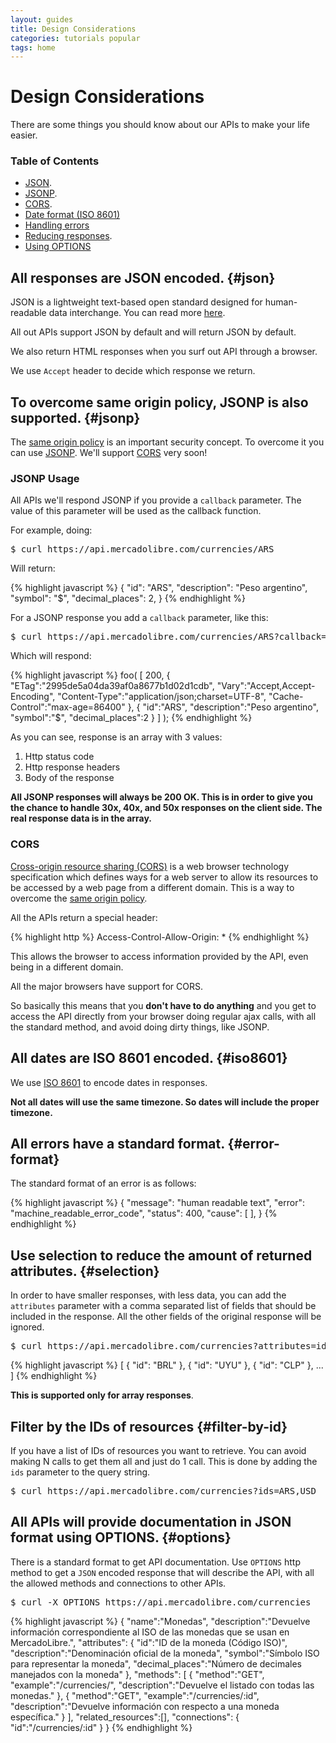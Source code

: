 ```yaml
---
layout: guides
title: Design Considerations
categories: tutorials popular
tags: home
---
```


# Design Considerations

There are some things you should know about our APIs to make your life easier.

### Table of Contents 

- [JSON](#json).
- [JSONP](#jsonp).
- [CORS](#cors).
- [Date format (ISO 8601)](#iso8601)
- [Handling errors](#error-format)
- [Reducing responses](#selection).
- [Using OPTIONS](#options)

## All responses are JSON encoded. {#json}
JSON is a lightweight text-based open standard designed for human-readable data interchange. You can read more [here](http://en.wikipedia.org/wiki/JSON).

All out APIs support JSON by default and will return JSON by default.

We also return HTML responses when you surf out API through a browser.

We use `Accept` header to decide which response we return.

## To overcome same origin policy, JSONP is also supported. {#jsonp}
The [same origin policy](http://en.wikipedia.org/wiki/Same_origin_policy) is an important security concept. To overcome it you can use [JSONP](http://en.wikipedia.org/wiki/JSONP).
We'll support [CORS](http://en.wikipedia.org/wiki/Cross-origin_resource_sharing) very soon!

### JSONP Usage
All APIs we'll respond JSONP if you provide a `callback` parameter. The value of this parameter will be used as the callback function.

For example, doing:

<pre class="terminal">$ curl https://api.mercadolibre.com/currencies/ARS</pre>

Will return:

{% highlight javascript %}
{
  "id": "ARS",
  "description": "Peso argentino",
  "symbol": "$",
  "decimal_places": 2,
}
{% endhighlight %}

For a JSONP response you add a `callback` parameter, like this:


<pre class="terminal">$ curl https://api.mercadolibre.com/currencies/ARS?callback=foo</pre>

Which will respond:

{% highlight javascript %}
foo(
    [
        200, 
        {
            "ETag":"2995de5a04da39af0a8677b1d02d1cdb",
            "Vary":"Accept,Accept-Encoding",
            "Content-Type":"application/json;charset=UTF-8",
            "Cache-Control":"max-age=86400"
        }, 
        {
            "id":"ARS",
            "description":"Peso argentino",
            "symbol":"$",
            "decimal_places":2
        }
    ]
);
{% endhighlight %}

As you can see, response is an array with 3 values:
1. Http status code
2. Http response headers
3. Body of the response

**All JSONP responses will always be 200 OK. This is in order to give you the chance to handle 30x, 40x, and 50x responses on the client side. The real response data is in the array.**


### CORS
[Cross-origin resource sharing (CORS)](http://en.wikipedia.org/wiki/Cross-origin_resource_sharing) is a web browser technology specification which defines ways for a web server to allow its resources to be accessed by a web page from a different domain.
This is a way to overcome the [same origin policy](http://en.wikipedia.org/wiki/Same_origin_policy).

All the APIs return a special header:

{% highlight http %}
Access-Control-Allow-Origin: *
{% endhighlight %}

This allows the browser to access information provided by the API, even being in a different domain.

All the major browsers have support for CORS.

So basically this means that you **don't have to do anything** and you get to access the API directly from your browser doing regular ajax calls, with all the standard method, and avoid doing dirty things, like JSONP.

## All dates are ISO 8601 encoded. {#iso8601}

We use [ISO 8601](http://en.wikipedia.org/wiki/ISO_8601) to encode dates in responses.

**Not all dates will use the same timezone. So dates will include the proper timezone.**

## All errors have a standard format. {#error-format}

The standard format of an error is as follows:

{% highlight javascript %}
{
  "message": "human readable text",
  "error": "machine_readable_error_code",
  "status": 400,
  "cause": [
  ],
}
{% endhighlight %}

## Use selection to reduce the amount of returned attributes. {#selection}

In order to have smaller responses, with less data, you can add the `attributes` parameter with a comma separated list of fields that should be included in the response. All the other fields of the original response will be ignored.

<pre class="terminal">$ curl https://api.mercadolibre.com/currencies?attributes=id</pre>

{% highlight javascript %}
[
  {
    "id": "BRL"
  },
  {
    "id": "UYU"
  },
  {
    "id": "CLP"
  },
  ...
]
{% endhighlight %}

**This is supported only for array responses**.

## Filter by the IDs of resources {#filter-by-id}

If you have a list of IDs of resources you want to retrieve. You can avoid making N calls to get them all and just do 1 call. This is done by adding the `ids` parameter to the query string.

<pre class="terminal">$ curl https://api.mercadolibre.com/currencies?ids=ARS,USD</pre>


## All APIs will provide documentation in JSON format using OPTIONS. {#options}

There is a standard format to get API documentation. Use `OPTIONS` http method to get a `JSON` encoded response that will describe the API, with all the allowed methods and connections to other APIs.

<pre class="terminal">$ curl -X OPTIONS https://api.mercadolibre.com/currencies</pre>


{% highlight javascript %}
{
    "name":"Monedas",
    "description":"Devuelve información correspondiente al ISO de las monedas que se usan en MercadoLibre.",
    "attributes": {
        "id":"ID de la moneda (Código ISO)",
        "description":"Denominación oficial de la moneda",
        "symbol":"Símbolo ISO para representar la moneda",
        "decimal_places":"Número de decimales manejados con la moneda"
    },
    "methods": [
        {
            "method":"GET",
            "example":"/currencies/",
            "description":"Devuelve el listado con todas las monedas."
        },
        {
            "method":"GET",
            "example":"/currencies/:id",
            "description":"Devuelve información con respecto a una moneda específica."
        }
    ],
    "related_resources":[],
    "connections": {
        "id":"/currencies/:id"
    }
}
{% endhighlight %}
